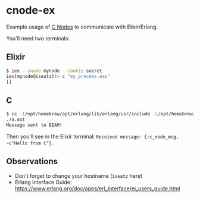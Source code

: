 # cnode-ex

Example usage of [C Nodes](https://www.erlang.org/doc/system/cnode.html) to communicate with Elixir/Erlang.

You'll need two terminals:

## Elixir

```bash
$ iex --sname mynode --cookie secret
iex(mynode@iseatz)1> c "my_process.exs"
[]
```

## C

```bash
$ cc -I/opt/homebrew/opt/erlang/lib/erlang/usr/include -L/opt/homebrew/opt/erlang/lib/erlang/usr/lib -lei main.c
./a.out
Message sent to BEAM!
```

Then you'll see in the Elixir terminal: `Received message: {:c_node_msg, ~c"Hello from C"}`.

## Observations

- Don't forget to change your hostname (`iseatz` here)
- Erlang Interface Guide: https://www.erlang.org/doc/apps/erl_interface/ei_users_guide.html
